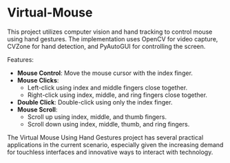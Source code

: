 ﻿# Virtual-Mouse
This project utilizes computer vision and hand tracking to control mouse using hand gestures. The implementation uses OpenCV for video capture, CVZone for hand detection, and PyAutoGUI for controlling the screen.

Features:
- **Mouse Control**: Move the mouse cursor with the index finger.
- **Mouse Clicks**: 
  - Left-click using index and middle fingers close together.
  - Right-click using index, middle, and ring fingers close together.
- **Double Click**: Double-click using only the index finger.
- **Mouse Scroll**: 
  - Scroll up using index, middle, and thumb fingers.
  - Scroll down using index, middle, thumb, and ring fingers.

The Virtual Mouse Using Hand Gestures project has several practical applications in the current scenario, especially given the increasing demand for touchless interfaces and innovative ways to interact with technology.
